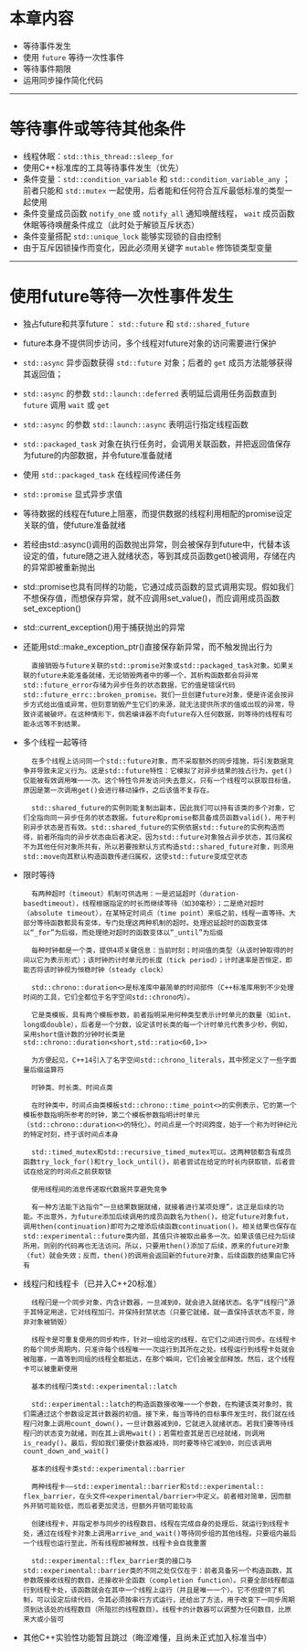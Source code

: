 # **本章内容**

- 等待事件发生
- 使用 `future` 等待一次性事件
- 等待事件期限
- 运用同步操作简化代码

---

# **等待事件或等待其他条件**

- 线程休眠：`std::this_thread::sleep_for` 
- 使用C++标准库的工具等待事件发生（优先）
- 条件变量：`std::condition_variable` 和 `std::condition_variable_any` ；前者只能和 `std::mutex` 一起使用，后者能和任何符合互斥最低标准的类型一起使用
- 条件变量成员函数 `notify_one` 或 `notify_all` 通知唤醒线程， `wait` 成员函数休眠等待唤醒条件成立（此时处于解锁互斥状态）
- 条件变量搭配 `std::unique_lock` 能够实现锁的自由控制
- 由于互斥因锁操作而变化，因此必须用关键字 `mutable` 修饰锁类型变量

---

# **使用future等待一次性事件发生**

- 独占future和共享future： `std::future` 和 `std::shared_future`

- future本身不提供同步访问，多个线程对future对象的访问需要进行保护

- `std::async` 异步函数获得 `std::future` 对象；后者的 `get` 成员方法能够获得其返回值；

- `std::async` 的参数 `std::launch::deferred` 表明延后调用任务函数直到 `future` 调用 `wait` 或 `get`

- `std::async` 的参数 `std::launch::async` 表明运行指定线程函数

- `std::packaged_task` 对象在执行任务时，会调用关联函数，并把返回值保存为future的内部数据，并令future准备就绪

- 使用 `std::packaged_task` 在线程间传递任务

- `std::promise` 显式异步求值

- 等待数据的线程在future上阻塞，而提供数据的线程利用相配的promise设定关联的值，使future准备就绪

- 若经由std::async()调用的函数抛出异常，则会被保存到future中，代替本该设定的值，future随之进入就绪状态，等到其成员函数get()被调用，存储在内的异常即被重新抛出

- std::promise也具有同样的功能，它通过成员函数的显式调用实现。假如我们不想保存值，而想保存异常，就不应调用set_value()，而应调用成员函数set_exception()

- std::current_exception()用于捕获抛出的异常

- 还能用std::make_exception_ptr()直接保存新异常，而不触发抛出行为

        直接销毁与future关联的std::promise对象或std::packaged_task对象。如果关联的future未能准备就绪，无论销毁两者中的哪一个，其析构函数都会将异常std::future_error存储为异步任务的状态数据，它的值是错误代码std::future_errc::broken_promise。我们一旦创建future对象，便是许诺会按异步方式给出值或异常，但刻意销毁产生它们的来源，就无法提供所求的值或出现的异常，导致许诺被破坏。在这种情形下，倘若编译器不向future存入任何数据，则等待的线程有可能永远等不到结果。

- 多个线程一起等待

        在多个线程上访问同一个std::future对象，而不采取额外的同步措施，将引发数据竞争并导致未定义行为。这是std::future特性：它模拟了对异步结果的独占行为，get()仅能被有效调用唯一一次。这个特性令并发访问失去意义，只有一个线程可以获取目标值，原因是第一次调用get()会进行移动操作，之后该值不复存在。

        std::shared_future的实例则能复制出副本，因此我们可以持有该类的多个对象，它们全指向同一异步任务的状态数据。future和promise都具备成员函数valid()，用于判别异步状态是否有效。std::shared_future的实例依据std::future的实例构造而得，前者所指向的异步状态由后者决定。因为std::future对象独占异步状态，其归属权不为其他任何对象所共有，所以若要按默认方式构造std::shared_future对象，则须用std::move向其默认构造函数传递归属权，这使std::future变成空状态

- 限时等待

        有两种超时（timeout）机制可供选用：一是迟延超时（duration-basedtimeout），线程根据指定的时长而继续等待（如30毫秒）；二是绝对超时（absolute timeout），在某特定时间点（time point）来临之前，线程一直等待。大部分等待函数都具有变体，专门处理这两种机制的超时。处理迟延超时的函数变体以“_for”为后缀，而处理绝对超时的函数变体以“_until”为后缀

        每种时钟都是一个类，提供4项关键信息：当前时刻；时间值的类型（从该时钟取得的时间以它为表示形式）；该时钟的计时单元的长度（tick period）；计时速率是否恒定，即能否将该时钟视为恒稳时钟（steady clock）

        std::chrono::duration<>是标准库中最简单的时间部件（C++标准库用到不少处理时间的工具，它们全都位于名字空间std::chrono内）。

        它是类模板，具有两个模板参数，前者指明采用何种类型表示计时单元的数量（如int、long或double），后者是一个分数，设定该时长类的每一个计时单元代表多少秒。例如，采用short值计数的分钟时长类是std::chrono::duration<short,std::ratio<60,1>>

        为方便起见，C++14引入了名字空间std::chrono_literals，其中预定义了一些字面量后缀运算符

        时钟类、时长类、时间点类

        在时钟类中，时间点由类模板std::chrono::time_point<>的实例表示，它的第一个模板参数指明所参考的时钟，第二个模板参数指明计时单元（std::chrono::duration<>的特化）。时间点是一个时间跨度，始于一个称为时钟纪元的特定时刻，终于该时间点本身

        std::timed_mutex和std::recursive_timed_mutex可以。这两种锁都含有成员函数try_lock_for()和try_lock_until()，前者尝试在给定的时长内获取锁，后者尝试在给定的时间点之前获取锁

        使用线程间的消息传递取代数据共享避免竞争

        有一种方法能下达指令“一旦结果数据就绪，就接着进行某项处理”，这正是后续的功能。不出意外，为future添加后续调用的成员函数名为then()。给定future对象fut，调用then(continuation)即可为之增添后续函数continuation()。相关结果也保存在std::experimental::future类内部，其值只许被取出最多一次。如果该值已经为后续所用，则别的代码再也无法访问。所以，只要用then()添加了后续，原来的future对象（fut）就会失效；反而，then()的调用会返回新的future对象，后续函数的结果由它持有

- 线程闩和线程卡（已并入C++20标准）

        线程闩是一个同步对象，内含计数器，一旦减到0，就会进入就绪状态。名字“线程闩”源于其特定用途，它对线程加闩，并保持封禁状态（只要它就绪，就一直保持该状态不变，除非对象被销毁）

        线程卡是可重复使用的同步构件，针对一组给定的线程，在它们之间进行同步。在线程卡的每个同步周期内，只准许每个线程唯一一次运行到其所在之处。线程运行到线程卡处就会被阻塞，一直等到同组的线程全都抵达，在那个瞬间，它们会被全部释放。然后，这个线程卡可以被重新使用

        基本的线程闩类std::experimental::latch

        std::experimental::latch的构造函数接收唯一一个参数，在构建该类对象时，我们需通过这个参数设定其计数器的初值。接下来，每当等待的目标事件发生时，我们就在线程闩对象上调用count_down()，一旦计数器减到0，它就进入就绪状态。若我们要等待线程闩的状态变为就绪，则在其上调用wait()；若需检查其是否已经就绪，则调用is_ready()。最后，假如我们要使计数器减持，同时要等待它减到0，则应该调用count_down_and_wait()

        基本的线程卡类std::experimental::barrier

        两种线程卡——std::experimental::barrier和std::experimental:: flex_barrier，在头文件<experimental/barrier>中定义。前者相对简单，因而额外开销可能较低，而后者更加灵活，但额外开销可能较高

        创建线程卡，并指定参与同步的线程数目。线程在完成自身的处理后，就运行到线程卡处，通过在线程卡对象上调用arrive_and_wait()等待同步组的其他线程。只要组内最后一个线程也运行至此，所有线程即被释放，线程卡会自我重置

        std::experimental::flex_barrier类的接口与std::experimental::barrier类的不同之处仅仅在于：前者具备另一个构造函数，其参数既接收线程的数目，还接收补全函数（completion function）。只要全部线程都运行到线程卡处，该函数就会在其中一个线程上运行（并且是唯一一个）。它不但提供了机制，可以设定后续代码，令其必须按串行方式运行，还给出了方法，用于改变下一同步周期须到达该处的线程数目（所阻拦的线程数目）。线程卡的计数器可以调整为任何数目，比原来大或小皆可

- 其他C++实验性功能暂且跳过（晦涩难懂，且尚未正式加入标准当中）

